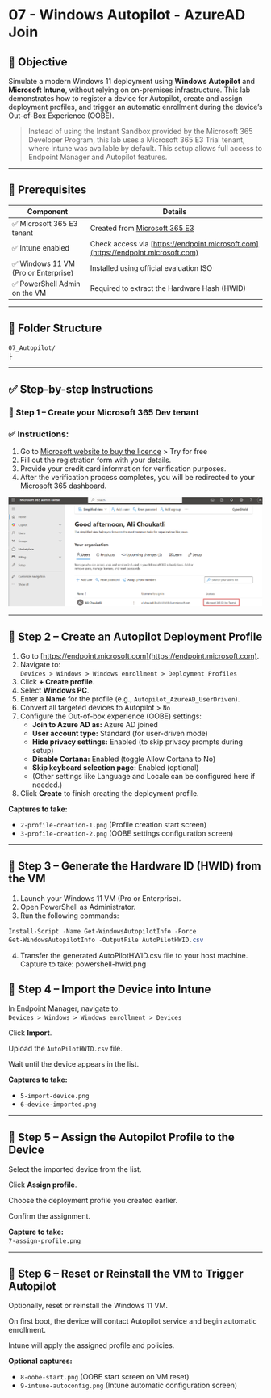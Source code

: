 # 07 - Windows Autopilot - AzureAD Join

## 🎯 Objective

Simulate a modern Windows 11 deployment using **Windows Autopilot** and **Microsoft Intune**, without relying on on-premises infrastructure. This lab demonstrates how to register a device for Autopilot, create and assign deployment profiles, and trigger an automatic enrollment during the device’s Out-of-Box Experience (OOBE).
> Instead of using the Instant Sandbox provided by the Microsoft 365 Developer Program, this lab uses a Microsoft 365 E3 Trial tenant, where Intune was available by default. This setup allows full access to Endpoint Manager and Autopilot features.
---

## 🧰 Prerequisites

| Component                            | Details                                                                                                 |
|--------------------------------------|---------------------------------------------------------------------------------------------------------|
| ✅ Microsoft 365 E3 tenant           | Created from [Microsoft 365 E3 ](https://www.microsoft.com/en-ca/microsoft-365/enterprise/e3?activetab=pivot:overviewtab) |
| ✅ Intune enabled                    | Check access via [https://endpoint.microsoft.com](https://endpoint.microsoft.com)                       |
| ✅ Windows 11 VM (Pro or Enterprise) | Installed using official evaluation ISO                                                                 |
| ✅ PowerShell Admin on the VM | Required to extract the Hardware Hash (HWID)                                                                   |

---

## 🧱 Folder Structure

```bash
07_Autopilot/
├
```
---

## ✅ Step-by-step Instructions


### 🧩 Step 1 – Create your Microsoft 365 Dev tenant

### ✅ Instructions:

1. Go to [Microsoft website to buy the licence](https://www.microsoft.com/en-ca/microsoft-365/enterprise/e3?activetab=pivot:overviewtab) > Try for free
2. Fill out the registration form with your details.  
3. Provide your credit card information for verification purposes.  
4. After the verification process completes, you will be redirected to your Microsoft 365 dashboard.  

![Dashboard_E3](https://github.com/AliChoukatli/CyberShield-Enterprise/blob/main/07_Autopilot/Screenshots/Licence_E3.png)

---

## 🧩 Step 2 – Create an Autopilot Deployment Profile

1. Go to [https://endpoint.microsoft.com](https://endpoint.microsoft.com).  
2. Navigate to:  
   `Devices > Windows > Windows enrollment > Deployment Profiles`  
3. Click **+ Create profile**.  
4. Select **Windows PC**.  
5. Enter a **Name** for the profile (e.g., `Autopilot_AzureAD_UserDriven`).
6. Convert all targeted devices to Autopilot > `No`
7. Configure the Out-of-box experience (OOBE) settings:  
   - **Join to Azure AD as:** Azure AD joined  
   - **User account type:** Standard (for user-driven mode)  
   - **Hide privacy settings:** Enabled (to skip privacy prompts during setup)  
   - **Disable Cortana:** Enabled (toggle Allow Cortana to No)  
   - **Skip keyboard selection page:** Enabled (optional)  
   - (Other settings like Language and Locale can be configured here if needed.)  
8. Click **Create** to finish creating the deployment profile.

**Captures to take:**  
- `2-profile-creation-1.png` (Profile creation start screen)  
- `3-profile-creation-2.png` (OOBE settings configuration screen)

---

## 🧩 Step 3 – Generate the Hardware ID (HWID) from the VM

1. Launch your Windows 11 VM (Pro or Enterprise).  
2. Open PowerShell as Administrator.  
3. Run the following commands:

```powershell
Install-Script -Name Get-WindowsAutopilotInfo -Force
Get-WindowsAutopilotInfo -OutputFile AutoPilotHWID.csv
```

4. Transfer the generated AutoPilotHWID.csv file to your host machine.
Capture to take:
powershell-hwid.png



## 🧩 Step 4 – Import the Device into Intune

In Endpoint Manager, navigate to:  
`Devices > Windows > Windows enrollment > Devices`

Click **Import**.

Upload the `AutoPilotHWID.csv` file.

Wait until the device appears in the list.

**Captures to take:**  
- `5-import-device.png`  
- `6-device-imported.png`

---

## 🧩 Step 5 – Assign the Autopilot Profile to the Device

Select the imported device from the list.

Click **Assign profile**.

Choose the deployment profile you created earlier.

Confirm the assignment.

**Capture to take:**  
`7-assign-profile.png`

---

## 🧩 Step 6 – Reset or Reinstall the VM to Trigger Autopilot

Optionally, reset or reinstall the Windows 11 VM.

On first boot, the device will contact Autopilot service and begin automatic enrollment.

Intune will apply the assigned profile and policies.

**Optional captures:**  
- `8-oobe-start.png` (OOBE start screen on VM reset)  
- `9-intune-autoconfig.png` (Intune automatic configuration screen)

